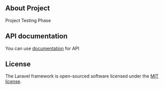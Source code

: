 
## About Project

Project Testing Phase


## API documentation

You can use [documentation](https://documenter.getpostman.com/view/16995399/UzXNVd9a) for API 

## License

The Laravel framework is open-sourced software licensed under the [MIT license](https://opensource.org/licenses/MIT).
